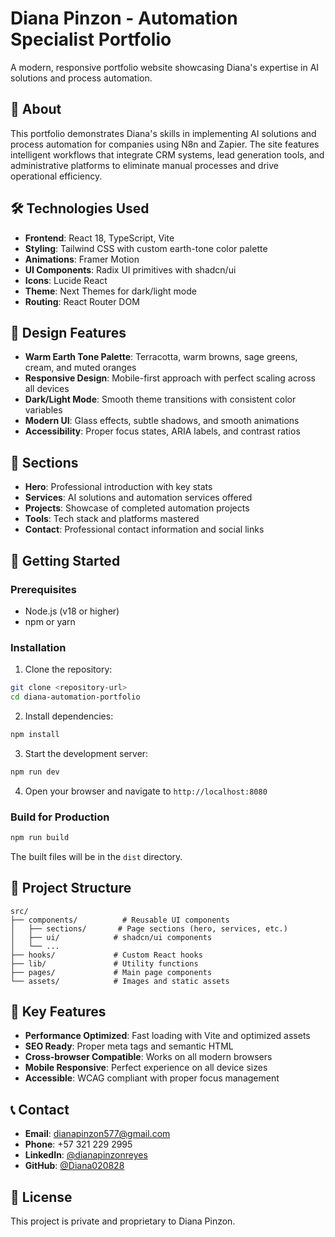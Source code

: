 # Diana Pinzon - Automation Specialist Portfolio

A modern, responsive portfolio website showcasing Diana's expertise in AI solutions and process automation.

## 🚀 About

This portfolio demonstrates Diana's skills in implementing AI solutions and process automation for companies using N8n and Zapier. The site features intelligent workflows that integrate CRM systems, lead generation tools, and administrative platforms to eliminate manual processes and drive operational efficiency.

## 🛠️ Technologies Used

- **Frontend**: React 18, TypeScript, Vite
- **Styling**: Tailwind CSS with custom earth-tone color palette
- **Animations**: Framer Motion
- **UI Components**: Radix UI primitives with shadcn/ui
- **Icons**: Lucide React
- **Theme**: Next Themes for dark/light mode
- **Routing**: React Router DOM

## 🎨 Design Features

- **Warm Earth Tone Palette**: Terracotta, warm browns, sage greens, cream, and muted oranges
- **Responsive Design**: Mobile-first approach with perfect scaling across all devices
- **Dark/Light Mode**: Smooth theme transitions with consistent color variables
- **Modern UI**: Glass effects, subtle shadows, and smooth animations
- **Accessibility**: Proper focus states, ARIA labels, and contrast ratios

## 📱 Sections

- **Hero**: Professional introduction with key stats
- **Services**: AI solutions and automation services offered
- **Projects**: Showcase of completed automation projects
- **Tools**: Tech stack and platforms mastered
- **Contact**: Professional contact information and social links

## 🚀 Getting Started

### Prerequisites

- Node.js (v18 or higher)
- npm or yarn

### Installation

1. Clone the repository:
```bash
git clone <repository-url>
cd diana-automation-portfolio
```

2. Install dependencies:
```bash
npm install
```

3. Start the development server:
```bash
npm run dev
```

4. Open your browser and navigate to `http://localhost:8080`

### Build for Production

```bash
npm run build
```

The built files will be in the `dist` directory.

## 📁 Project Structure

```
src/
├── components/          # Reusable UI components
│   ├── sections/       # Page sections (hero, services, etc.)
│   ├── ui/            # shadcn/ui components
│   └── ...
├── hooks/             # Custom React hooks
├── lib/               # Utility functions
├── pages/             # Main page components
└── assets/            # Images and static assets
```

## 🎯 Key Features

- **Performance Optimized**: Fast loading with Vite and optimized assets
- **SEO Ready**: Proper meta tags and semantic HTML
- **Cross-browser Compatible**: Works on all modern browsers
- **Mobile Responsive**: Perfect experience on all device sizes
- **Accessible**: WCAG compliant with proper focus management

## 📞 Contact

- **Email**: dianapinzon577@gmail.com
- **Phone**: +57 321 229 2995
- **LinkedIn**: [@dianapinzonreyes](https://linkedin.com/in/dianapinzonreyes)
- **GitHub**: [@Diana020828](https://github.com/Diana020828)

## 📄 License

This project is private and proprietary to Diana Pinzon.
